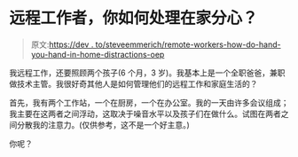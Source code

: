 # 远程工作者，你如何处理在家分心？

> 原文:[https://dev . to/steveemmerich/remote-workers-how-do-hand-you-hand-in-home-distractions-oep](https://dev.to/steveemmerich/remote-workers-how-do-you-handle-at-home-distractions-oep)

我远程工作，还要照顾两个孩子(6 个月，3 岁)。我基本上是一个全职爸爸，兼职做技术主管。我很好奇其他人是如何管理他们的远程工作和家庭生活的？

首先，我有两个工作站，一个在厨房，一个在办公室。我的一天由许多会议组成；我主要在这两者之间浮动，这取决于噪音水平以及孩子们在做什么。试图在两者之间分散我的注意力。(仅供参考，这不是一个好主意。)

你呢？